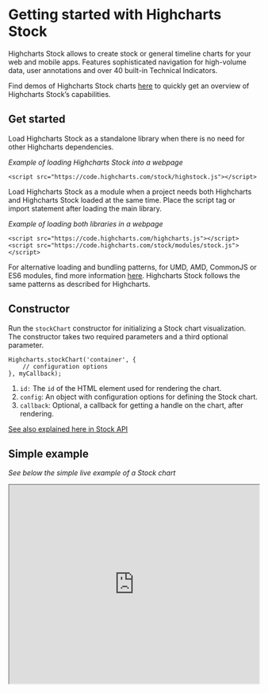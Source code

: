 Getting started with Highcharts Stock
===

Highcharts Stock allows to create stock or general timeline charts for your web and mobile apps. Features sophisticated navigation for high-volume data, user annotations and over 40 built-in Technical Indicators.

Find demos of Highcharts Stock charts [here](https://highcharts.com/stock/demo) to quickly get an overview of Highcharts Stock’s capabilities.

Get started
-----------

Load Highcharts Stock as a standalone library when there is no need for other Highcharts dependencies.

_Example of loading Highcharts Stock into a webpage_

    
    <script src="https://code.highcharts.com/stock/highstock.js"></script> 

Load Highcharts Stock as a module when a project needs both Highcharts and Highcharts Stock loaded at the same time. Place the script tag or import statement after loading the main library.

_Example of loading both libraries in a webpage_

    
    <script src="https://code.highcharts.com/highcharts.js"></script>
    <script src="https://code.highcharts.com/stock/modules/stock.js"></script> 

For alternative loading and bundling patterns, for UMD, AMD, CommonJS or ES6 modules, find more information [here](https://github.com/highcharts/highcharts/blob/master/readme.md). Highcharts Stock follows the same patterns as described for Highcharts.

Constructor
-----------

Run the `stockChart` constructor for initializing a Stock chart visualization. The constructor takes two required parameters and a third optional parameter.

    
    Highcharts.stockChart('container', {
        // configuration options
    }, myCallback); 

1.  `id:` The `id` of the HTML element used for rendering the chart.
2.  `config`: An object with configuration options for defining the Stock chart.
3.  `callback`: Optional, a callback for getting a handle on the chart, after rendering.

[See also explained here in Stock API](https://api.highcharts.com/class-reference/Highcharts#.stockChart/)

Simple example
--------------

_See below the simple live example of a Stock chart_

<iframe src="https://www.highcharts.com/samples/embed/stock/demo/basic-line" width="100%" height="400" allow="fullscreen"></iframe>

